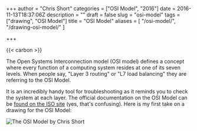 +++
author = "Chris Short"
categories = ["OSI Model", "2016"]
date = 2016-11-13T18:37:06Z
description = ""
draft = false
slug = "osi-model"
tags = ["drawing", "OSI Model"]
title = "OSI Model"
aliases = [
    "/osi-model/",
    "/drawing-osi-model/"
]

+++

{{< carbon >}}

The Open Systems Interconnection model (OSI model) defines a concept where every function of a computing system resides at one of its seven levels. When people say, "Layer 3 routing" or "L7 load balancing" they are referring to the OSI Model.

It is an incredibly handy tool for troubleshooting as it reminds you to check the system at each layer. The official documentation on the OSI Model can be [found on the ISO site](https://www.iso.org/standard/20269.html) (yes, that's confusing). Here is my first take on a drawing for the OSI Model:

![The OSI Model by Chris Short](https://shortcdn.com/chrisshort/drawings/OSI-Model.png)

